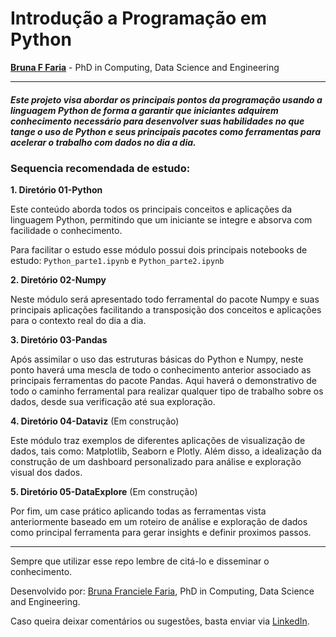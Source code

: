 # Introdução a Programação em Python

**[Bruna F Faria](https://www.linkedin.com/in/brunafrancielefaria/)** - PhD in Computing, Data Science and Engineering

***

##### Este projeto visa abordar os principais pontos da programação usando a linguagem Python de forma a garantir que iniciantes adquirem conhecimento necessário para desenvolver suas habilidades no que tange o uso de Python e seus principais pacotes como ferramentas para acelerar o trabalho com dados no dia a dia.


### Sequencia recomendada de estudo:

**1. Diretório 01-Python**

Este conteúdo aborda todos os principais conceitos e aplicações da linguagem Python, permitindo que um iniciante se integre e absorva com facilidade o conhecimento.

Para facilitar o estudo esse módulo possui dois principais notebooks de estudo: `Python_parte1.ipynb` e `Python_parte2.ipynb`

**2. Diretório 02-Numpy**

Neste módulo será apresentado todo ferramental do pacote Numpy e suas principais aplicações facilitando a transposição dos conceitos e aplicações para o contexto real do dia a dia.

**3. Diretório 03-Pandas**

Após assimilar o uso das estruturas básicas do Python e Numpy, neste ponto haverá uma mescla de todo o conhecimento anterior associado as principais ferramentas do pacote Pandas. Aqui haverá o demonstrativo de todo o caminho ferramental para realizar qualquer tipo de trabalho sobre os dados, desde sua verificação até sua exploração.

**4. Diretório 04-Dataviz** (Em construção)

Este módulo traz exemplos de diferentes aplicações de visualização de dados, tais como: Matplotlib, Seaborn e Plotly. Além disso, a idealização da construção de um dashboard personalizado para análise e exploração visual dos dados.

**5. Diretório 05-DataExplore** (Em construção)

Por fim, um case prático aplicando todas as ferramentas vista anteriormente baseado em um roteiro de análise e exploração de dados como principal ferramenta para gerar insights e definir proximos passos.

___
Sempre que utilizar esse repo lembre de citá-lo e disseminar o conhecimento.

Desenvolvido por: [Bruna Franciele Faria](https://www.linkedin.com/in/brunafrancielefaria/), PhD in Computing, Data Science and Engineering.

Caso queira deixar comentários ou sugestões, basta enviar via [LinkedIn](https://www.linkedin.com/in/brunafrancielefaria/).
